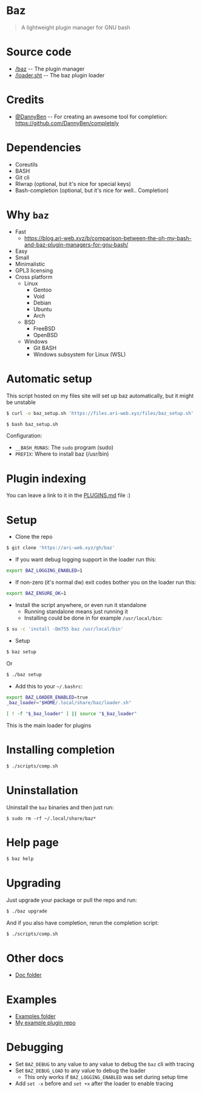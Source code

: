 # Baz

> A lightweight plugin manager for GNU bash

# Source code

-   [/baz](/baz) -- The plugin manager
-   [/loader.sht](/loader.sht) -- The baz plugin loader

# Credits

-   [@DannyBen](https://github.com/DannyBen) -- For creating an awesome tool for completion: https://github.com/DannyBen/completely

# Dependencies

-   Coreutils
-   BASH
-   Git cli
-   Rlwrap (optional, but it's nice for special keys)
-   Bash-completion (optional, but it's nice for well.. Completion)

# Why `baz`

-   Fast
    -   <https://blog.ari-web.xyz/b/comparison-between-the-oh-my-bash-and-baz-plugin-managers-for-gnu-bash/>
-   Easy
-   Small
-   Minimalistic
-   GPL3 licensing
-   Cross platform
    -   Linux
        -   Gentoo
        -   Void
        -   Debian
        -   Ubuntu
        -   Arch
    -   BSD
        -   FreeBSD
        -   OpenBSD
    -   Windows
        -   Git BASH
        -   Windows subsystem for Linux (WSL)

# Automatic setup

This script hosted on my files site will set up
baz automatically, but it might be unstable

```bash
$ curl -o baz_setup.sh 'https://files.ari-web.xyz/files/baz_setup.sh'

$ bash baz_setup.sh
```

Configuration:

-   `__BASH_RUNAS`: The `sudo` program (sudo)
-   `PREFIX`: Where to install baz (/usr/bin)

# Plugin indexing

You can leave a link to it in the [PLUGINS.md](/PLUGINS.md) file :)

# Setup

-   Clone the repo

```bash
$ git clone 'https://ari-web.xyz/gh/baz'
```

-   If you want debug logging support in the loader run this:

```sh
export BAZ_LOGGING_ENABLED=1
```

-   If non-zero (it's normal dw) exit codes bother you on the loader run this:

```sh
export BAZ_ENSURE_OK=1
```

-   Install the script anywhere, or even run it standalone
    -   Running standalone means just running it
    -   Installing could be done in for example `/usr/local/bin`:

```bash
$ su -c 'install -Dm755 baz /usr/local/bin'
```

-   Setup

```bash
$ baz setup
```

Or

```bash
$ ./baz setup
```

-   Add this to your `~/.bashrc`:

```bash
export BAZ_LOADER_ENABLED=true
_baz_loader="$HOME/.local/share/baz/loader.sh"

[ ! -f "$_baz_loader" ] || source "$_baz_loader"
```

This is the main loader for plugins

# Installing completion

```bash
$ ./scripts/comp.sh
```

# Uninstallation

Uninstall the `baz` binaries and then just run:

```
$ sudo rm -rf ~/.local/share/baz*
```

# Help page

```bash
$ baz help
```

# Upgrading

Just upgrade your package or pull the repo
and run:

```bash
$ ./baz upgrade
```

And if you also have completion, rerun the completion
script:

```bash
$ ./scripts/comp.sh
```

# Other docs

-   [Doc folder](/doc)

# Examples

-   [Examples folder](/examples)
-   [My example plugin repo](https://github.com/TruncatedDinosour/baz-example-plugin)

# Debugging

-   Set `BAZ_DEBUG` to any value to any value to debug the `baz` cli with tracing
-   Set `BAZ_DEBUG_LOAD` to any value to debug the loader
    -   This only works if `BAZ_LOGGING_ENABLED` was set during setup time
-   Add `set -x` before and `set +x` after the loader to enable tracing
